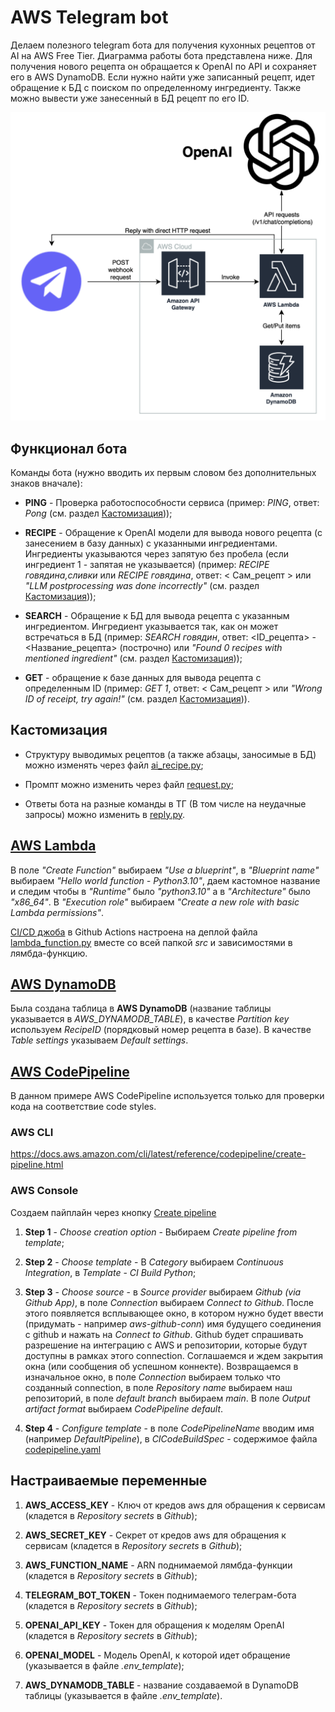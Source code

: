 # AWS Telegram bot

Делаем полезного telegram бота для получения кухонных рецептов от AI на AWS Free Tier. Диаграмма работы бота представлена ниже.
Для получения нового рецепта он обращается к OpenAI по API и сохраняет его в AWS DynamoDB. Если нужно найти уже записанный рецепт, идет обращение к БД с поиском по определенному ингредиенту. Также можно вывести уже занесенный в БД рецепт по его ID.

![Диаграмма](diagram.png)

## Функционал бота

Команды бота (нужно вводить их первым словом без дополнительных знаков вначале):

+ **PING** - Проверка работоспособности сервиса (пример: *PING*, ответ: *Pong* (см. раздел [Кастомизация](#кастомизация)));

+ **RECIPE** - Обращение к OpenAI модели для вывода нового рецепта (с занесением в базу данных) с указанными ингредиентами. Ингредиенты указываются через запятую без пробела (если ингредиент 1 - запятая не указывается) (пример: *RECIPE говядина,сливки* или *RECIPE говядина*, ответ: < Сам_рецепт > или *"LLM postprocessing was done incorrectly"* (см. раздел [Кастомизация](#кастомизация)));

+ **SEARCH** - Обращение к БД для вывода рецепта с указанным ингредиентом. Ингредиент указывается так, как он может встречаться в БД (пример: *SEARCH говядин*, ответ: <ID_рецепта> - <Название_рецепта> (построчно) или *"Found 0 recipes with mentioned ingredient"* (см. раздел [Кастомизация](#кастомизация)));

+ **GET** - обращение к базе данных для вывода рецепта с определенным ID (пример: *GET 1*, ответ: < Сам_рецепт > или *"Wrong ID of receipt, try again!"* (см. раздел [Кастомизация](#кастомизация))).

## Кастомизация

+ Структуру выводимых рецептов (а также абзацы, заносимые в БД) можно изменять через файл [ai_recipe.py](src/openai_api/ai_recipe.py);

+ Промпт можно изменить через файл [request.py](src/openai_api/ai_recipe.py);

+ Ответы бота на разные команды в ТГ (В том числе на неудачные запросы) можно изменить в [reply.py](src/reply_phrases/reply.py).

## [AWS Lambda](https://aws.amazon.com/pm/lambda/)

В поле *"Create Function"* выбираем *"Use a blueprint"*, в *"Blueprint name"* выбираем *"Hello world function - Python3.10"*, даем кастомное название и следим чтобы в *"Runtime"* было *"python3.10"* а в *"Architecture"* было *"x86_64"*. В *"Execution role"* выбираем *"Create a new role with basic Lambda permissions"*.

[CI/CD джоба](.github/workflows/lambda_deployment.yaml) в Github Actions настроена на деплой файла [lambda_function.py](src/lambda_function.py) вместе со всей папкой *src* и зависимостями в лямбда-функцию.

## [AWS DynamoDB](https://aws.amazon.com/dynamodb/)

Была создана таблица в **AWS DynamoDB** (название таблицы указывается в *AWS_DYNAMODB_TABLE*), в качестве *Partition key* используем *RecipeID* (порядковый номер рецепта в базе). В качестве *Table settings* указываем *Default settings*.

## [AWS CodePipeline](https://docs.aws.amazon.com/codepipeline/latest/userguide)

В данном примере AWS CodePipeline используется только для проверки кода на соответствие code styles.

### AWS CLI
https://docs.aws.amazon.com/cli/latest/reference/codepipeline/create-pipeline.html

### AWS Console
Создаем пайплайн через кнопку [Create pipeline](https://us-east-1.console.aws.amazon.com/codesuite/codepipeline/pipeline/new?region=us-east-1)

1. **Step 1** - *Choose creation option* - Выбираем *Create pipeline from template*;

2. **Step 2** - *Choose template* - В *Category* выбираем *Continuous Integration*, в *Template* - *CI Build Python*;

3. **Step 3** - *Choose source* - в *Source provider* выбираем *Github (via Github App)*, в поле *Connection* выбираем *Connect to Github*. После этого появляется всплывающее окно, в котором нужно будет ввести (придумать - например *aws-github-conn*) имя будущего соединения с github и нажать на *Connect to Github*. Github будет спрашивать разрешение на интеграцию с AWS и репозитории, которые будут доступны в рамках этого connection. Соглашаемся и ждем закрытия окна (или сообщения об успешном коннекте). Возвращаемся в изначальное окно, в поле *Connection* выбираем только что созданный connection, в поле *Repository name* выбираем наш репозиторий, в поле *default branch* выбираем *main*. В поле *Output artifact format* выбираем *CodePipeline default*.

4. **Step 4** - *Configure template* - в поле *CodePipelineName* вводим имя (например *DefaultPipeline*), в *CICodeBuildSpec* - содержимое файла [codepipeline.yaml](aws_services/codepipeline.yaml)

## Настраиваемые переменные

1. **AWS_ACCESS_KEY** - Ключ от кредов aws для обращения к сервисам (кладется в *Repository secrets* в *Github*);

2. **AWS_SECRET_KEY** - Секрет от кредов aws для обращения к сервисам (кладется в *Repository secrets* в *Github*);

3. **AWS_FUNCTION_NAME** - ARN поднимаемой лямбда-функции (кладется в *Repository secrets* в *Github*);

4. **TELEGRAM_BOT_TOKEN** - Токен поднимаемого телеграм-бота (кладется в *Repository secrets* в *Github*);

5. **OPENAI_API_KEY** - Токен для обращения к моделям OpenAI (кладется в *Repository secrets* в *Github*);

6. **OPENAI_MODEL** - Модель OpenAI, к которой идет обращение (указывается в файле *.env_template*);

7. **AWS_DYNAMODB_TABLE** - название создаваемой в DynamoDB таблицы (указывается в файле *.env_template*).